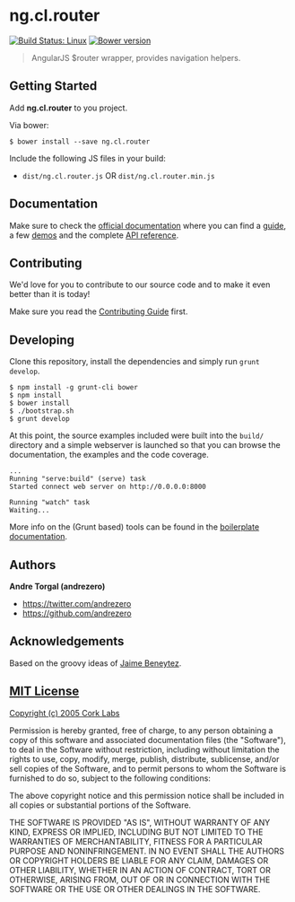 # ng.cl.router
[![Build Status: Linux](http://img.shields.io/travis/cork-labs/ng.cl.router/master.svg?style=flat-square)](https://travis-ci.org/cork-labs/ng.cl.router)
[![Bower version](http://img.shields.io/bower/v/ng.cl.router.svg?style=flat-square)](https://github.com/cork-labs/ng.cl.router)

> AngularJS $router wrapper, provides navigation helpers.


## Getting Started

Add **ng.cl.router** to you project.

Via bower:

```
$ bower install --save ng.cl.router
```

Include the following JS files in your build:
- `dist/ng.cl.router.js` OR `dist/ng.cl.router.min.js`


## Documentation

Make sure to check the [official documentation](http://jarvis.cork-labs.org/ng.cl.router/current/docs) where you can find a
[guide](http://jarvis.cork-labs.org/ng.cl.router/current/docs/#/guide), a few [demos](http://jarvis.cork-labs.org/ng.cl.router/current/docs/#/demos) and the complete
[API reference](http://jarvis.cork-labs.org/ng.cl.router/current/docs/#/docs).


## Contributing

We'd love for you to contribute to our source code and to make it even better than it is today!

Make sure you read the [Contributing Guide](CONTRIBUTING.md) first.


## Developing

Clone this repository, install the dependencies and simply run `grunt develop`.

```
$ npm install -g grunt-cli bower
$ npm install
$ bower install
$ ./bootstrap.sh
$ grunt develop
```

At this point, the source examples included were built into the `build/` directory and a simple webserver is launched so
that you can browse the documentation, the examples and the code coverage.

```
...
Running "serve:build" (serve) task
Started connect web server on http://0.0.0.0:8000

Running "watch" task
Waiting...
```

More info on the (Grunt based) tools can be found in the
[boilerplate documentation](http://jarvis.cork-labs.org/boilerplate-nglib/current/docs).


## Authors

**Andre Torgal (andrezero)**
+ <https://twitter.com/andrezero>
+ <https://github.com/andrezero>


## Acknowledgements

Based on the groovy ideas of [Jaime Beneytez](https://github.com/JaimeBeneytez).


## [MIT License](LICENSE)

[Copyright (c) 2005 Cork Labs](http://cork-labs.mit-license.org/2015)

Permission is hereby granted, free of charge, to any person obtaining a copy of
this software and associated documentation files (the "Software"), to deal in
the Software without restriction, including without limitation the rights to
use, copy, modify, merge, publish, distribute, sublicense, and/or sell copies of
the Software, and to permit persons to whom the Software is furnished to do so,
subject to the following conditions:

The above copyright notice and this permission notice shall be included in all
copies or substantial portions of the Software.

THE SOFTWARE IS PROVIDED "AS IS", WITHOUT WARRANTY OF ANY KIND, EXPRESS OR
IMPLIED, INCLUDING BUT NOT LIMITED TO THE WARRANTIES OF MERCHANTABILITY, FITNESS
FOR A PARTICULAR PURPOSE AND NONINFRINGEMENT. IN NO EVENT SHALL THE AUTHORS OR
COPYRIGHT HOLDERS BE LIABLE FOR ANY CLAIM, DAMAGES OR OTHER LIABILITY, WHETHER
IN AN ACTION OF CONTRACT, TORT OR OTHERWISE, ARISING FROM, OUT OF OR IN
CONNECTION WITH THE SOFTWARE OR THE USE OR OTHER DEALINGS IN THE SOFTWARE.
